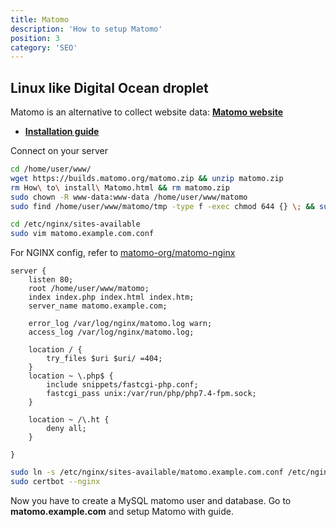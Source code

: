 ```yaml
---
title: Matomo
description: 'How to setup Matomo'
position: 3
category: 'SEO'
---
```


## Linux like Digital Ocean droplet

Matomo is an alternative to collect website data: [**Matomo website**](https://matomo.org/)

- [**Installation guide**](https://matomo.org/docs/installation/)

Connect on your server

```bash
cd /home/user/www/
wget https://builds.matomo.org/matomo.zip && unzip matomo.zip
rm How\ to\ install\ Matomo.html && rm matomo.zip
sudo chown -R www-data:www-data /home/user/www/matomo
sudo find /home/user/www/matomo/tmp -type f -exec chmod 644 {} \; && sudo find /home/user/www/matomo/tmp -type d -exec chmod 755 {} \;
```

```bash
cd /etc/nginx/sites-available
sudo vim matomo.example.com.conf
```

For NGINX config, refer to [matomo-org/matomo-nginx](https://github.com/matomo-org/matomo-nginx)

```nginx
server {
    listen 80;
    root /home/user/www/matomo;
    index index.php index.html index.htm;
    server_name matomo.example.com;

    error_log /var/log/nginx/matomo.log warn;
    access_log /var/log/nginx/matomo.log;

    location / {
        try_files $uri $uri/ =404;
    }
    location ~ \.php$ {
        include snippets/fastcgi-php.conf;
        fastcgi_pass unix:/var/run/php/php7.4-fpm.sock;
    }

    location ~ /\.ht {
        deny all;
    }

}
```

```bash
sudo ln -s /etc/nginx/sites-available/matomo.example.com.conf /etc/nginx/sites-enabled
sudo certbot --nginx
```

Now you have to create a MySQL matomo user and database. Go to **matomo.example.com** and setup Matomo with guide.
